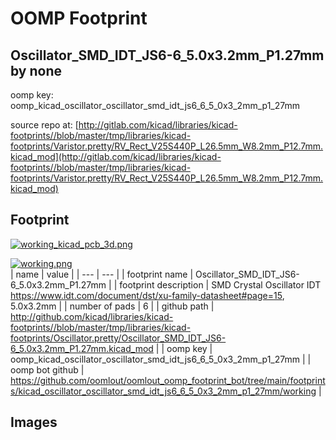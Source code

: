 # OOMP Footprint  
## Oscillator_SMD_IDT_JS6-6_5.0x3.2mm_P1.27mm  by none  
  
oomp key: oomp_kicad_oscillator_oscillator_smd_idt_js6_6_5_0x3_2mm_p1_27mm  
  
source repo at: [http://gitlab.com/kicad/libraries/kicad-footprints//blob/master/tmp/libraries/kicad-footprints/Varistor.pretty/RV_Rect_V25S440P_L26.5mm_W8.2mm_P12.7mm.kicad_mod](http://gitlab.com/kicad/libraries/kicad-footprints//blob/master/tmp/libraries/kicad-footprints/Varistor.pretty/RV_Rect_V25S440P_L26.5mm_W8.2mm_P12.7mm.kicad_mod)  
## Footprint  
  
[![working_kicad_pcb_3d.png](working_kicad_pcb_3d_600.png)](working_kicad_pcb_3d.png)  
  
[![working.png](working_600.png)](working.png)  
| name | value | 
| --- | --- | 
| footprint name | Oscillator_SMD_IDT_JS6-6_5.0x3.2mm_P1.27mm | 
| footprint description | SMD Crystal Oscillator IDT https://www.idt.com/document/dst/xu-family-datasheet#page=15, 5.0x3.2mm | 
| number of pads | 6 | 
| github path | http://github.com/kicad/libraries/kicad-footprints//blob/master/tmp/libraries/kicad-footprints/Oscillator.pretty/Oscillator_SMD_IDT_JS6-6_5.0x3.2mm_P1.27mm.kicad_mod | 
| oomp key | oomp_kicad_oscillator_oscillator_smd_idt_js6_6_5_0x3_2mm_p1_27mm | 
| oomp bot github | https://github.com/oomlout/oomlout_oomp_footprint_bot/tree/main/footprints/kicad_oscillator_oscillator_smd_idt_js6_6_5_0x3_2mm_p1_27mm/working | 
## Images  
